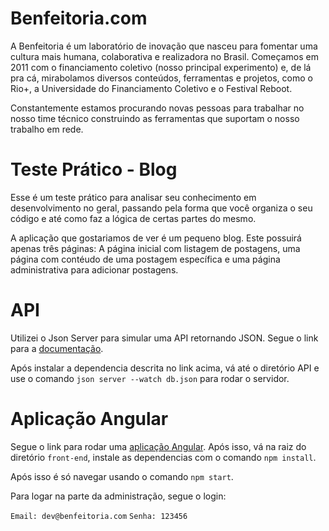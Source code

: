 # Benfeitoria.com
A Benfeitoria é um laboratório de inovação que nasceu para fomentar uma cultura mais humana, colaborativa e realizadora no Brasil. Começamos em 2011 com o financiamento coletivo (nosso principal experimento) e, de lá pra cá, mirabolamos diversos conteúdos, ferramentas e projetos, como o Rio+, a Universidade do Financiamento Coletivo e o Festival Reboot.

Constantemente estamos procurando novas pessoas para trabalhar no nosso time técnico construindo as ferramentas que suportam o nosso trabalho em rede.

# Teste Prático - Blog
Esse é um teste prático para analisar seu conhecimento em desenvolvimento no geral, passando pela forma que você organiza o seu código e até como faz a lógica de certas partes do mesmo.

A aplicação que gostariamos de ver é um pequeno blog. Este possuirá apenas três páginas: A página inicial com listagem de postagens, uma página com contéudo de uma postagem específica e uma página administrativa para adicionar postagens.

# API
Utilizei o Json Server para simular uma API retornando JSON. Segue o link para a [documentação](https://github.com/typicode/json-server).

Após instalar a dependencia descrita no link acima, vá até o diretório API e use o comando `json server --watch db.json` para rodar o servidor.

# Aplicação Angular
Segue o link para rodar uma [aplicação Angular](https://angular.io/guide/setup-local). Após isso, vá na raiz do diretório `front-end`, instale as dependencias com o comando `npm install`. 

Após isso é só navegar usando o comando `npm start`. 

Para logar na parte da administração, segue o login:

`Email: dev@benfeitoria.com`
`Senha: 123456`